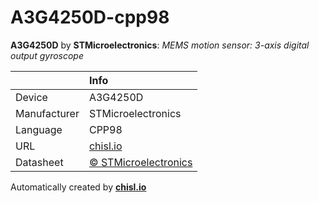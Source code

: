 # A3G4250D-cpp98

**A3G4250D** by **STMicroelectronics**: *MEMS motion sensor: 3-axis digital output gyroscope*

|              | Info                         |
|:-------------|:-----------------------------|
| Device       | A3G4250D                        |
| Manufacturer | STMicroelectronics |
| Language     | CPP98 |
| URL          | [chisl.io](https://chisl.io/v/A3G4250D?t=cpp&r=98) |
| Datasheet    | [&copy; STMicroelectronics](http://www.st.com/resource/en/datasheet/a3g4250d.pdf) |

Automatically created by **[chisl.io](https://chisl.io)**
